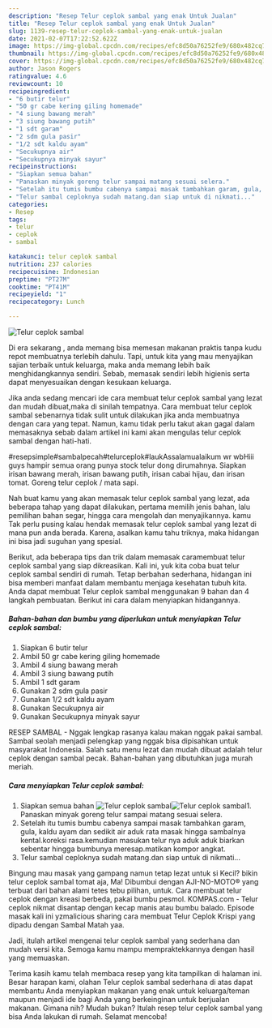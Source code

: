 ```yaml
---
description: "Resep Telur ceplok sambal yang enak Untuk Jualan"
title: "Resep Telur ceplok sambal yang enak Untuk Jualan"
slug: 1139-resep-telur-ceplok-sambal-yang-enak-untuk-jualan
date: 2021-02-07T17:22:52.622Z
image: https://img-global.cpcdn.com/recipes/efc8d50a76252fe9/680x482cq70/telur-ceplok-sambal-foto-resep-utama.jpg
thumbnail: https://img-global.cpcdn.com/recipes/efc8d50a76252fe9/680x482cq70/telur-ceplok-sambal-foto-resep-utama.jpg
cover: https://img-global.cpcdn.com/recipes/efc8d50a76252fe9/680x482cq70/telur-ceplok-sambal-foto-resep-utama.jpg
author: Jason Rogers
ratingvalue: 4.6
reviewcount: 10
recipeingredient:
- "6 butir telur"
- "50 gr cabe kering giling homemade"
- "4 siung bawang merah"
- "3 siung bawang putih"
- "1 sdt garam"
- "2 sdm gula pasir"
- "1/2 sdt kaldu ayam"
- "Secukupnya air"
- "Secukupnya minyak sayur"
recipeinstructions:
- "Siapkan semua bahan"
- "Panaskan minyak goreng telur sampai matang sesuai selera."
- "Setelah itu tumis bumbu cabenya sampai masak tambahkan garam, gula, kaldu ayam dan sedikit air aduk rata masak hingga sambalnya kental.koreksi rasa.kemudian masukan telur nya aduk aduk biarkan sebentar hingga bumbunya meresap.matikan kompor angkat."
- "Telur sambal ceploknya sudah matang.dan siap untuk di nikmati..."
categories:
- Resep
tags:
- telur
- ceplok
- sambal

katakunci: telur ceplok sambal 
nutrition: 237 calories
recipecuisine: Indonesian
preptime: "PT27M"
cooktime: "PT41M"
recipeyield: "1"
recipecategory: Lunch

---
```



![Telur ceplok sambal](https://img-global.cpcdn.com/recipes/efc8d50a76252fe9/680x482cq70/telur-ceplok-sambal-foto-resep-utama.jpg)

Di era  sekarang , anda memang bisa memesan makanan praktis tanpa kudu repot membuatnya terlebih dahulu. Tapi, untuk kita yang mau menyajikan sajian terbaik untuk keluarga, maka anda memang lebih baik menghidangkannya sendiri. Sebab, memasak sendiri lebih higienis serta dapat menyesuaikan dengan kesukaan keluarga.

Jika anda sedang mencari ide cara membuat telur ceplok sambal yang lezat dan mudah dibuat,maka di sinilah tempatnya. Cara membuat telur ceplok sambal  sebenarnya tidak sulit untuk dilakukan jika anda membuatnya dengan cara yang tepat. Namun, kamu tidak perlu takut akan gagal dalam memasaknya 
sebab dalam artikel ini kami akan mengulas telur ceplok sambal dengan hati-hati.  

#resepsimple#sambalpecah#telurceplok#laukAssalamualaikum wr wbHiii guys hampir semua orang punya stock telur dong dirumahnya. Siapkan irisan bawang merah, irisan bawang putih, irisan cabai hijau, dan irisan tomat. Goreng telur ceplok / mata sapi.

Nah buat kamu yang akan memasak telur ceplok sambal yang lezat, ada beberapa tahap yang dapat dilakukan, pertama memilih jenis bahan, lalu pemilihan bahan segar, hingga cara mengolah dan menyajikannya. kamu Tak perlu pusing kalau hendak memasak telur ceplok sambal yang lezat di mana pun anda berada. Karena, asalkan kamu  tahu triknya, maka hidangan ini bisa jadi suguhan yang spesial.

Berikut, ada beberapa tips dan trik dalam memasak caramembuat telur ceplok sambal yang siap dikreasikan. Kali ini, yuk kita coba buat telur ceplok sambal sendiri di rumah. Tetap berbahan sederhana, hidangan ini bisa memberi manfaat dalam membantu menjaga kesehatan tubuh kita. Anda dapat membuat Telur ceplok sambal menggunakan 9 bahan dan 4 langkah pembuatan. Berikut ini cara dalam menyiapkan hidangannya.

<!--inarticleads1-->

##### Bahan-bahan dan bumbu yang diperlukan untuk menyiapkan Telur ceplok sambal:

1. Siapkan 6 butir telur
1. Ambil 50 gr cabe kering giling homemade
1. Ambil 4 siung bawang merah
1. Ambil 3 siung bawang putih
1. Ambil 1 sdt garam
1. Gunakan 2 sdm gula pasir
1. Gunakan 1/2 sdt kaldu ayam
1. Gunakan Secukupnya air
1. Gunakan Secukupnya minyak sayur


RESEP SAMBAL - Nggak lengkap rasanya kalau makan nggak pakai sambal. Sambal seolah menjadi pelengkap yang nggak bisa dipisahkan untuk masyarakat Indonesia. Salah satu menu lezat dan mudah dibuat adalah telur ceplok dengan sambal pecak. Bahan-bahan yang dibutuhkan juga murah meriah. 

<!--inarticleads2-->

##### Cara menyiapkan Telur ceplok sambal:

1. Siapkan semua bahan
<img src="https://img-global.cpcdn.com/steps/aaab7a42a2753339/160x128cq70/telur-ceplok-sambal-langkah-memasak-1-foto.jpg" alt="Telur ceplok sambal"><img src="https://img-global.cpcdn.com/steps/f8bd07fd4be02ba9/160x128cq70/telur-ceplok-sambal-langkah-memasak-1-foto.jpg" alt="Telur ceplok sambal">1. Panaskan minyak goreng telur sampai matang sesuai selera.
1. Setelah itu tumis bumbu cabenya sampai masak tambahkan garam, gula, kaldu ayam dan sedikit air aduk rata masak hingga sambalnya kental.koreksi rasa.kemudian masukan telur nya aduk aduk biarkan sebentar hingga bumbunya meresap.matikan kompor angkat.
1. Telur sambal ceploknya sudah matang.dan siap untuk di nikmati...


Bingung mau masak yang gampang namun tetap lezat untuk si Kecil? bikin telur ceplok sambal tomat aja, Ma! Dibumbui dengan AJI-NO-MOTO® yang terbuat dari bahan alami tetes tebu pilihan, untuk. Cara membuat telur ceplok dengan kreasi berbeda, pakai bumbu pesmol. KOMPAS.com - Telur ceplok nikmat disantap dengan kecap manis atau bumbu balado. Episode masak kali ini yzmalicious sharing cara membuat Telur Ceplok Krispi yang dipadu dengan Sambal Matah yaa. 

Jadi, itulah artikel mengenai  telur ceplok sambal  yang sederhana dan mudah versi kita. Semoga kamu mampu mempraktekkannya dengan hasil yang memuaskan. 

Terima kasih kamu telah membaca resep yang kita tampilkan di halaman ini. Besar harapan kami, olahan  Telur ceplok sambal sederhana di atas dapat membantu Anda menyiapkan makanan yang enak untuk keluarga/teman maupun menjadi ide bagi Anda yang berkeinginan untuk berjualan makanan. Gimana nih? Mudah bukan? Itulah resep telur ceplok sambal yang bisa Anda lakukan di rumah. Selamat mencoba!


